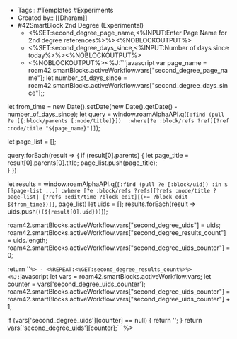 - Tags:: #Templates #Experiments
- Created by:: [[Dharam]]
- #42SmartBlock 2nd Degree (Experimental)
    - <%SET:second_degree_page_name,<%INPUT:Enter Page Name for 2nd degree references%>%><%NOBLOCKOUTPUT%>
    - <%SET:second_degree_days_since,<%INPUT:Number of days since today%>%><%NOBLOCKOUTPUT%>
    - <%NOBLOCKOUTPUT%><%J:```javascript
var page_name = roam42.smartBlocks.activeWorkflow.vars["second_degree_page_name"];
let number_of_days_since = roam42.smartBlocks.activeWorkflow.vars["second_degree_days_since"];;

let from_time = new Date().setDate(new Date().getDate() - number_of_days_since);
let query = window.roamAlphaAPI.q(`[:find (pull ?e [{:block/parents [:node/title]}]) 
                                    :where[?e :block/refs ?ref][?ref :node/title "${page_name}"]]`);

let page_list = [];

query.forEach(result => {
    if (result[0].parents) {
       let page_title = result[0].parents[0].title; 
       page_list.push(page_title);  
    }
})

let results = window.roamAlphaAPI.q(`[:find (pull ?e [:block/uid]) :in $ [?page-list ...]
                                      :where [?e :block/refs ?refs][?refs :node/title ?page-list]
                                      [?refs :edit/time ?block_edit][(>= ?block_edit ${from_time})]]`, 
                                      page_list)
let uids = [];
results.forEach(result => uids.push(`((${result[0].uid}))`));

roam42.smartBlocks.activeWorkflow.vars["second_degree_uids"] =  uids;
roam42.smartBlocks.activeWorkflow.vars["second_degree_results_count"] =  uids.length;
roam42.smartBlocks.activeWorkflow.vars["second_degree_uids_counter"] = 0;

return ''```%>
    - <%REPEAT:<%GET:second_degree_results_count%>%><%J:```javascript
let vars = roam42.smartBlocks.activeWorkflow.vars;
let counter = vars['second_degree_uids_counter'];
roam42.smartBlocks.activeWorkflow.vars["second_degree_uids_counter"] = roam42.smartBlocks.activeWorkflow.vars["second_degree_uids_counter"] + 1;

if (vars['second_degree_uids'][counter] == null) {
  return '';
}
return vars['second_degree_uids'][counter];```%>
